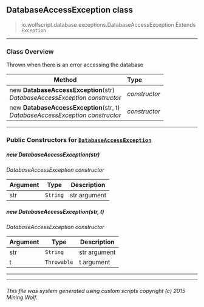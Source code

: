 ## DatabaseAccessException __class__

>io.wolfscript.database.exceptions.DatabaseAccessException
>Extends `Exception`

---

### Class Overview

Thrown when there is an error accessing the database

Method | Type   
--- | :--- 
new __DatabaseAccessException__(str) <br> _DatabaseAccessException constructor_ | _constructor_
new __DatabaseAccessException__(str, t) <br> _DatabaseAccessException constructor_ | _constructor_



---

### Public Constructors for [`DatabaseAccessException`](DatabaseAccessException.md)

##### <a id='databaseaccessexception'></a>new __DatabaseAccessException__(str) 

_DatabaseAccessException constructor_

Argument | Type | Description  
--- | --- | --- 
str | `String` | str argument

##### <a id='databaseaccessexception'></a>new __DatabaseAccessException__(str, t) 

_DatabaseAccessException constructor_

Argument | Type | Description  
--- | --- | --- 
str | `String` | str argument
t | `Throwable` | t argument

---
---


###### This file was system generated using custom scripts copyright (c) 2015 Mining Wolf.
	

